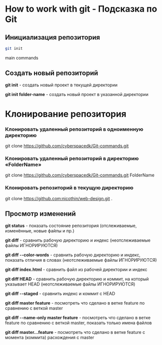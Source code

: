 # How to work with git - Подсказка по Git  

## Инициализация репозитория

```sh
git init
```

main commands

## **Создать новый репозиторий**
__git init__ - создать новый проект в текущей директории

__git init folder-name__ - создать новый проект в указанной директории

# **Клонирование репозитория**
### __Клонировать удаленный репозиторий в одноименную директорию__
git clone https://github.com/cyberspacedk/Git-commands.git    

### __Клонировать удаленный репозиторий в директорию «FolderName»__
git clone https://github.com/cyberspacedk/Git-commands.git FolderName 

### __Клонировать репозиторий в текущую директорию__
git clone https://github.com:nicothin/web-design.git .           

## __Просмотр изменений__
__git status__ - показать состояние репозитория (отслеживаемые, изменённые, новые файлы и пр.)

__git diff__ - сравнить рабочую директорию и индекс (неотслеживаемые файлы ИГНОРИРУЮТСЯ)

__git diff --color-words__ - сравнить рабочую директорию и индекс, показать отличия в словах (неотслеживаемые файлы ИГНОРИРУЮТСЯ)

__git diff index.html__ - сравнить файл из рабочей директории и индекс

__git diff HEAD__ - сравнить рабочую директорию и коммит, на который указывает HEAD (неотслеживаемые файлы ИГНОРИРУЮТСЯ)

__git diff --staged__ - сравнить индекс и коммит с HEAD

__git diff master feature__ - посмотреть что сделано в ветке feature по сравнению с веткой master

__git diff --name-only master feature__ - посмотреть что сделано в ветке feature по сравнению с веткой master, показать только имена файлов

__git diff master...feature__ - посмотреть что сделано в ветке feature с момента (коммита) расхождения с master
